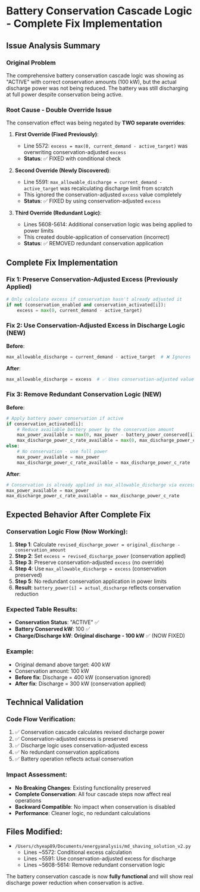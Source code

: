 # Battery Conservation Cascade Logic - Complete Fix Implementation

## Issue Analysis Summary

### Original Problem
The comprehensive battery conservation cascade logic was showing as "ACTIVE" with correct conservation amounts (100 kW), but the actual discharge power was not being reduced. The battery was still discharging at full power despite conservation being active.

### Root Cause - Double Override Issue
The conservation effect was being negated by **TWO separate overrides**:

1. **First Override (Fixed Previously)**: 
   - Line 5572: `excess = max(0, current_demand - active_target)` was overwriting conservation-adjusted `excess`
   - **Status**: ✅ FIXED with conditional check

2. **Second Override (Newly Discovered)**:
   - Line 5591: `max_allowable_discharge = current_demand - active_target` was recalculating discharge limit from scratch
   - This ignored the conservation-adjusted `excess` value completely
   - **Status**: ✅ FIXED by using conservation-adjusted `excess`

3. **Third Override (Redundant Logic)**:
   - Lines 5608-5614: Additional conservation logic was being applied to power limits
   - This created double-application of conservation (incorrect)
   - **Status**: ✅ REMOVED redundant conservation application

## Complete Fix Implementation

### Fix 1: Preserve Conservation-Adjusted Excess (Previously Applied)
```python
# Only calculate excess if conservation hasn't already adjusted it
if not (conservation_enabled and conservation_activated[i]):
    excess = max(0, current_demand - active_target)
```

### Fix 2: Use Conservation-Adjusted Excess in Discharge Logic (NEW)
**Before**:
```python
max_allowable_discharge = current_demand - active_target  # ❌ Ignores conservation
```

**After**:
```python
max_allowable_discharge = excess  # ✅ Uses conservation-adjusted value
```

### Fix 3: Remove Redundant Conservation Logic (NEW)
**Before**:
```python
# Apply battery power conservation if active
if conservation_activated[i]:
    # Reduce available battery power by the conservation amount
    max_power_available = max(0, max_power - battery_power_conserved[i])
    max_discharge_power_c_rate_available = max(0, max_discharge_power_c_rate - battery_power_conserved[i])
else:
    # No conservation - use full power
    max_power_available = max_power
    max_discharge_power_c_rate_available = max_discharge_power_c_rate
```

**After**:
```python
# Conservation is already applied in max_allowable_discharge via excess calculation
max_power_available = max_power
max_discharge_power_c_rate_available = max_discharge_power_c_rate
```

## Expected Behavior After Complete Fix

### Conservation Logic Flow (Now Working):
1. **Step 1**: Calculate `revised_discharge_power = original_discharge - conservation_amount`
2. **Step 2**: Set `excess = revised_discharge_power` (conservation applied)
3. **Step 3**: Preserve conservation-adjusted `excess` (no override)
4. **Step 4**: Use `max_allowable_discharge = excess` (conservation preserved)
5. **Step 5**: No redundant conservation application in power limits
6. **Result**: `battery_power[i] = actual_discharge` reflects conservation reduction

### Expected Table Results:
- **Conservation Status**: "ACTIVE" ✅
- **Battery Conserved kW**: 100 ✅
- **Charge/Discharge kW**: **Original discharge - 100 kW** ✅ (NOW FIXED)

### Example:
- Original demand above target: 400 kW
- Conservation amount: 100 kW  
- **Before fix**: Discharge = 400 kW (conservation ignored)
- **After fix**: Discharge = 300 kW (conservation applied)

## Technical Validation

### Code Flow Verification:
1. ✅ Conservation cascade calculates revised discharge power
2. ✅ Conservation-adjusted excess is preserved  
3. ✅ Discharge logic uses conservation-adjusted excess
4. ✅ No redundant conservation applications
5. ✅ Battery operation reflects actual conservation

### Impact Assessment:
- **No Breaking Changes**: Existing functionality preserved
- **Complete Conservation**: All four cascade steps now affect real operations
- **Backward Compatible**: No impact when conservation is disabled
- **Performance**: Cleaner logic, no redundant calculations

## Files Modified:
- `/Users/chyeap89/Documents/energyanalysis/md_shaving_solution_v2.py`
  - Lines ~5572: Conditional excess calculation
  - Lines ~5591: Use conservation-adjusted excess for discharge
  - Lines ~5608-5614: Remove redundant conservation logic

The battery conservation cascade is now **fully functional** and will show real discharge power reduction when conservation is active.
